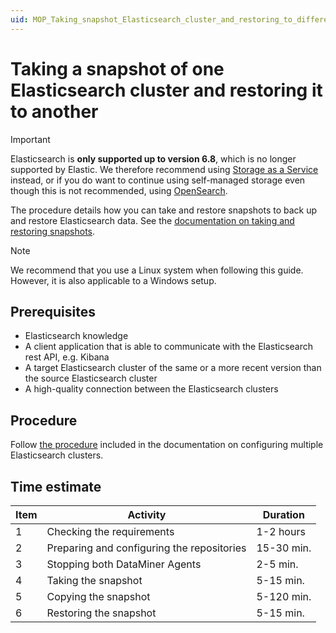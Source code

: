 ```yaml
---
uid: MOP_Taking_snapshot_Elasticsearch_cluster_and_restoring_to_different_cluster
---
```


# Taking a snapshot of one Elasticsearch cluster and restoring it to another

> [!IMPORTANT]
> Elasticsearch is **only supported up to version 6.8**, which is no longer supported by Elastic. We therefore recommend using [Storage as a Service](xref:STaaS) instead, or if you do want to continue using self-managed storage even though this is not recommended, using [OpenSearch](xref:OpenSearch_database).

The procedure details how you can take and restore snapshots to back up and restore Elasticsearch data. See the [documentation on taking and restoring snapshots](xref:Configuring_Elasticsearch_backups_Windows_Linux).

> [!NOTE]
> We recommend that you use a Linux system when following this guide. However, it is also applicable to a Windows setup.

## Prerequisites

- Elasticsearch knowledge
- A client application that is able to communicate with the Elasticsearch rest API, e.g. Kibana
- A target Elasticsearch cluster of the same or a more recent version than the source Elasticsearch cluster
- A high-quality connection between the Elasticsearch clusters

## Procedure

Follow [the procedure](xref:Taking_snapshot_Elasticsearch_cluster_and_restoring_to_different_cluster) included in the documentation on configuring multiple Elasticsearch clusters.

## Time estimate

| Item | Activity | Duration |
|--|--|--|
| 1 | Checking the requirements | 1-2 hours |
| 2 | Preparing and configuring the repositories | 15-30 min. |
| 3 | Stopping both DataMiner Agents | 2-5 min. |
| 4 | Taking the snapshot | 5-15 min. |
| 5 | Copying the snapshot | 5-120 min.|
| 6 | Restoring the snapshot | 5-15 min.|
